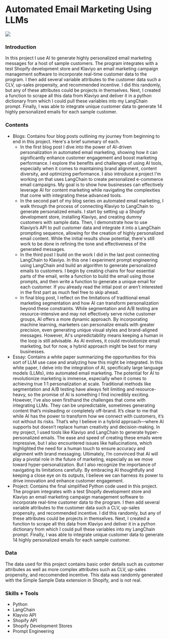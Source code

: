 # Automated Email Marketing Using LLMs

![](ROW-15-email-marketing-templates.avif)

### Introduction

In this project I use AI to generate highly personalized email marketing messages for a host of sample customers. The program integrates with a test Shopify development store and Klaviyo an email marketing campaign management software to incorporate real-time customer data to the program. I then add several variable attributes to the customer data such a CLV, up-sales propensity, and recommended incentive. I did this randomly, but any of these attributes could be projects in themselves. Next, I created a function to scrape all this data from Klaviyo and deliver it in a python dictionary from which I could pull these variables into my LangChain prompt. Finally, I was able to integrate unique customer data to generate 14 highly personalized emails for each sample customer. 

### Contents

- Blogs: Contains four blog posts outlining my journey from beginning to end in this project. Here's a brief summary of each.
    - In the first blog post I dive into the power of AI-driven personalization in automated email marketing, showing how it can significantly enhance customer engagement and boost marketing performance. I explore the benefits and challenges of using AI tools, especially when it comes to maintaining brand alignment, content diversity, and optimizing performance. I also introduce a project I'm working on that uses LangChain to create personalized e-commerce email campaigns. My goal is to show how businesses can effectively leverage AI for content marketing while navigating the complexities that come with integrating these advanced tools.
    - In the second part of my blog series on automated email marketing, I walk through the process of connecting Klaviyo to LangChain to generate personalized emails. I start by setting up a Shopify development store, installing Klaviyo, and creating dummy customers with sample data. Then, I demonstrate how to use Klaviyo’s API to pull customer data and integrate it into a LangChain prompting sequence, allowing for the creation of highly personalized email content. While the initial results show potential, there's still work to be done in refining the tone and effectiveness of the generated messages.
    - In the third post I build on the work I did in the last post connecting LangChain to Klaviyo. In this one I experiment prompt engineering using LangChain and build an algorithm to generate personalized emails to customers. I begin by creating chains for four essential parts of the email, write a function to build the email using those prompts, and then write a function to generate a unique email for each customer. If you already read the intial post or aren’t interested in the first part as much feel free to skip ahead.
    - In final blog post, I reflect on the limitations of traditional email marketing segmentation and how AI can transform personalization beyond these constraints. While segmentation and A/B testing are resource-intensive and may not effectively serve niche customer groups, AI offers a more dynamic approach. By incorporating machine learning, marketers can personalize emails with greater precision, even generating unique visual styles and brand-aligned messages. However, AI's unpredictability means keeping a human in the loop is still advisable. As AI evolves, it could revolutionize email marketing, but for now, a hybrid approach might be best for many businesses.
- Essay: Contains a white paper summarizing the opportunities for this sort of LLM use case and analyzing how this might be integrated. In this white paper, I delve into the integration of AI, specifically large language models (LLMs), into automated email marketing. The potential for AI to revolutionize marketing is immense, especially when it comes to achieving true 1:1 personalization at scale. Traditional methods like segmentation and A/B testing have always felt limiting and resource-heavy, so the promise of AI is something I find incredibly exciting. However, I’ve also seen firsthand the challenges that come with integrating LLMs. They can be unpredictable, sometimes generating content that’s misleading or completely off-brand. It’s clear to me that while AI has the power to transform how we connect with customers, it’s not without its risks. That’s why I believe in a hybrid approach—where AI supports but doesn’t replace human creativity and decision-making. In my project, I used tools like Klaviyo and LangChain to generate hyper-personalized emails. The ease and speed of creating these emails were impressive, but I also encountered issues like hallucinations, which highlighted the need for a human touch to ensure accuracy and alignment with brand messaging. Ultimately, I’m convinced that AI will play a pivotal role in the future of marketing, especially as we move toward hyper-personalization. But I also recognize the importance of navigating its limitations carefully. By embracing AI thoughtfully and keeping a close eye on its outputs, I believe we can harness its power to drive innovation and enhance customer engagement.
- Project: Contains the final simplified Python code used in this project. The program integrates with a test Shopify development store and Klaviyo an email marketing campaign management software to incorporate real-time customer data to the program. I then add several variable attributes to the customer data such a CLV, up-sales propensity, and recommended incentive. I did this randomly, but any of these attributes could be projects in themselves. Next, I created a function to scrape all this data from Klaviyo and deliver it in a python dictionary from which I could pull these variables into my LangChain prompt. Finally, I was able to integrate unique customer data to generate 14 highly personalized emails for each sample customer. 

### Data

The data used for this project contains basic order details such as customer attributes as well as more complex attributes such as CLV, up-sales propensity, and reccomended incentive. This data was randomly generated with the Simple Sample Data extension in Shopify, and is not real.

### Skills + Tools

- Python
- LangChain
- Klayvio API
- Shopify API
- Shopify Development Stores
- Prompt Engineering
